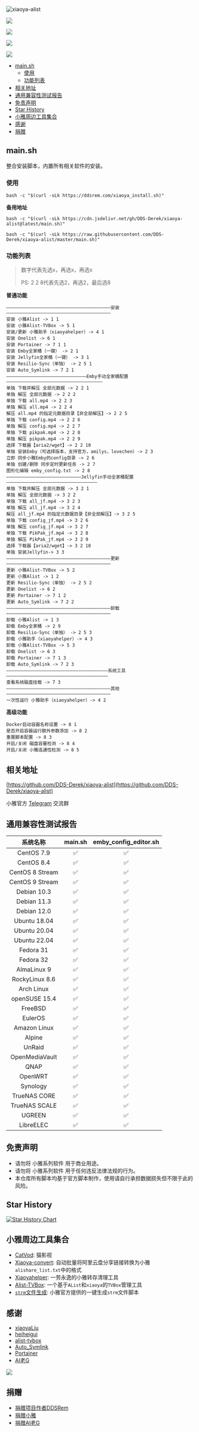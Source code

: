 ![xiaoya-alist](https://socialify.git.ci/DDS-Derek/xiaoya-alist/image?description=1&font=KoHo&forks=1&issues=1&logo=https%3A%2F%2Fraw.githubusercontent.com%2FDDS-Derek%2Fxiaoya-alist%2Fmaster%2Fassets%2Flogo.jpg&name=1&owner=1&pattern=Signal&pulls=1&stargazers=1&theme=Auto)

![](https://raw.githubusercontent.com/DDS-Derek/xiaoya-alist/master/assets/image.png)

![](https://raw.githubusercontent.com/DDS-Derek/xiaoya-alist/master/assets/image-1.png)

![](https://raw.githubusercontent.com/DDS-Derek/xiaoya-alist/master/assets/image-2.png)

![](https://count.getloli.com/get/@DDS-Derek.xiaoya-alist.readme?theme=rule34)

- [main.sh](#mainsh)
  - [使用](#使用)
  - [功能列表](#功能列表)
- [相关地址](#相关地址)
- [通用兼容性测试报告](#通用兼容性测试报告)
- [免责声明](#免责声明)
- [Star History](#star-history)
- [小雅周边工具集合](#小雅周边工具集合)
- [感谢](#感谢)
- [捐赠](#捐赠)

## main.sh

整合安装脚本，内置所有相关软件的安装。

### 使用

```shell
bash -c "$(curl -sLk https://ddsrem.com/xiaoya_install.sh)"
```

**备用地址**

```shell
bash -c "$(curl -sLk https://cdn.jsdelivr.net/gh/DDS-Derek/xiaoya-alist@latest/main.sh)"
```

```shell
bash -c "$(curl -sLk https://raw.githubusercontent.com/DDS-Derek/xiaoya-alist/master/main.sh)"
```

### 功能列表

> 数字代表先选x，再选x，再选x
> 
> PS: 2 2 8代表先选2，再选2，最后选8

**普通功能**

```shell
———————————————————————————————————————安装———————————————————————————————————————
安装 小雅Alist -> 1 1
安装 小雅Alist-TVBox -> 5 1
安装/更新 小雅助手（xiaoyahelper）-> 4 1
安装 Onelist -> 6 1
安装 Portainer -> 7 1 1
安装 Emby全家桶（一键） -> 2 1
安装 Jellyfin全家桶（一键） -> 3 1
安装 Resilio-Sync（单独） -> 2 5 1
安装 Auto_Symlink -> 7 2 1
——————————————————————————————Emby手动全家桶配置————————————————————————————————————
单独 下载并解压 全部元数据 -> 2 2 1
单独 解压 全部元数据 -> 2 2 2
单独 下载 all.mp4 -> 2 2 3
单独 解压 all.mp4 -> 2 2 4
解压 all.mp4 的指定元数据目录【非全部解压】-> 2 2 5
单独 下载 config.mp4 -> 2 2 6
单独 解压 config.mp4 -> 2 2 7
单独 下载 pikpak.mp4 -> 2 2 8
单独 解压 pikpak.mp4 -> 2 2 9
选择 下载器【aria2/wget】-> 2 2 10
单独 安装Emby（可选择版本，支持官方，amilys，lovechen）-> 2 3
立即 同步小雅Emby的config目录 -> 2 6
单独 创建/删除 同步定时更新任务 -> 2 7
图形化编辑 emby_config.txt -> 2 8
————————————————————————————Jellyfin手动全家桶配置——————————————————————————————————
单独 下载并解压 全部元数据 -> 3 2 1
单独 解压 全部元数据 -> 3 2 2
单独 下载 all_jf.mp4 -> 3 2 3
单独 解压 all_jf.mp4 -> 3 2 4
解压 all_jf.mp4 的指定元数据目录【非全部解压】-> 3 2 5
单独 下载 config_jf.mp4 -> 3 2 6
单独 解压 config_jf.mp4 -> 3 2 7
单独 下载 PikPak_jf.mp4 -> 3 2 8
单独 解压 PikPak_jf.mp4 -> 3 2 9
选择 下载器【aria2/wget】-> 3 2 10
单独 安装Jellyfin-> 3 3
———————————————————————————————————————更新———————————————————————————————————————
更新 小雅Alist-TVBox -> 5 2
更新 小雅Alist -> 1 2
更新 Resilio-Sync（单独） -> 2 5 2
更新 Onelist -> 6 2
更新 Portainer -> 7 1 2
更新 Auto_Symlink -> 7 2 2
———————————————————————————————————————卸载———————————————————————————————————————
卸载 小雅Alist -> 1 3
卸载 Emby全家桶 -> 2 9
卸载 Resilio-Sync（单独） -> 2 5 3
卸载 小雅助手（xiaoyahelper）-> 4 3
卸载 小雅Alist-TVBox -> 5 3
卸载 Onelist -> 6 3
卸载 Portainer -> 7 1 3
卸载 Auto_Symlink -> 7 2 3
——————————————————————————————————————系统工具——————————————————————————————————————
查看系统磁盘挂载 -> 7 3
———————————————————————————————————————其他———————————————————————————————————————
一次性运行 小雅助手（xiaoyahelper）-> 4 2
```

**高级功能**

```shell
Docker启动容器名称设置 -> 8 1
是否开启容器运行额外参数添加 -> 8 2
重置脚本配置 -> 8 3
开启/关闭 磁盘容量检测 -> 8 4
开启/关闭 小雅连通性检测 -> 8 5
```

## 相关地址

[https://github.com/DDS-Derek/xiaoya-alist](https://github.com/DDS-Derek/xiaoya-alist)

小雅官方 [Telegram](https://t.me/xiaoyaliu00) 交流群

## 通用兼容性测试报告

|    系统名称     | main.sh | emby_config_editor.sh |
| :-------------: | :-----: | :-------------------: |
|   CentOS 7.9    |    ✅    |           ✅           |
|   CentOS 8.4    |    ✅    |           ✅           |
| CentOS 8 Stream |    ✅    |           ✅           |
| CentOS 9 Stream |    ✅    |           ✅           |
|   Debian 10.3   |    ✅    |           ✅           |
|   Debian 11.3   |    ✅    |           ✅           |
|   Debian 12.0   |    ✅    |           ✅           |
|  Ubuntu 18.04   |    ✅    |           ✅           |
|  Ubuntu 20.04   |    ✅    |           ✅           |
|  Ubuntu 22.04   |    ✅    |           ✅           |
|    Fedora 31    |    ✅    |           ✅           |
|    Fedora 32    |    ✅    |           ✅           |
|   AlmaLinux 9   |    ✅    |           ✅           |
| RockyLinux 8.6  |    ✅    |           ✅           |
|   Arch Linux    |    ✅    |           ✅           |
|  openSUSE 15.4  |    ✅    |           ✅           |
|     FreeBSD     |    ✅    |           ✅           |
|     EulerOS     |    ✅    |           ✅           |
|  Amazon Linux   |    ✅    |           ✅           |
|     Alpine      |    ✅    |           ✅           |
|     UnRaid      |    ✅    |           ✅           |
| OpenMediaVault  |    ✅    |           ✅           |
|      QNAP       |    ✅    |           ✅           |
|     OpenWRT     |    ✅    |           ✅           |
|    Synology     |    ✅    |           ✅           |
|  TrueNAS CORE   |    ✅    |           ✅           |
|  TrueNAS SCALE  |    ✅    |           ✅           |
|     UGREEN      |    ✅    |           ✅           |
|   LibreELEC     |    ✅    |           ✅           |

## 免责声明

- 请勿将 小雅系列软件 用于商业用途。
- 请勿将 小雅系列软件 用于任何违反法律法规的行为。
- 本仓库所有脚本均基于官方脚本制作，使用请自行承担数据损失但不限于此的风险。

## Star History

[![Star History Chart](https://api.star-history.com/svg?repos=DDS-Derek/xiaoya-alist&type=Date)](https://star-history.com/#DDS-Derek/xiaoya-alist)

## 小雅周边工具集合

- [CatVod](https://pcoof.com/git/https://github.com/catvod/CatVodOpen): 猫影视
- [Xiaoya-convert](https://github.com/ypq123456789/xiaoya-convert): 自动批量将阿里云盘分享链接转换为小雅`alishare_list.txt`中的格式
- [Xiaoyahelper](https://github.com/DDS-Derek/xiaoya-alist/tree/master/xiaoyahelper): 一劳永逸的小雅转存清理工具
- [Alist-TVBox](https://hub.docker.com/r/haroldli/alist-tvbox): 一个基于`AList`和`xiaoya`的`TVBox`管理工具
- [`strm`文件生成](https://xiaoyaliu.notion.site/strm-2c8d136ceb37445fb6c0222eafb966ce): 小雅官方提供的一键生成`strm`文件脚本

## 感谢

- [xiaoyaLiu](http://alist.xiaoya.pro/)
- [heiheigui](https://xiaoyahelper.zengge99.eu.org/aliyun_clear.sh)
- [alist-tvbox](https://github.com/power721/alist-tvbox)
- [Auto_Symlink](https://github.com/shenxianmq/Auto_Symlink)
- [Portainer](https://github.com/portainer/portainer)
- [AI老G](https://space.bilibili.com/252166818)

<a href="https://github.com/DDS-Derek/xiaoya-alist/graphs/contributors"><img src="https://contrib.rocks/image?repo=DDS-Derek/xiaoya-alist"></a>

## 捐赠

- [捐赠项目作者DDSRem](https://raw.githubusercontent.com/DDS-Derek/xiaoya-alist/master/assets/appreciate-ddsrem.png)
- [捐赠小雅](https://raw.githubusercontent.com/DDS-Derek/xiaoya-alist/master/assets/appreciate-xiaoya.png)
- [捐赠AI老G](https://raw.githubusercontent.com/DDS-Derek/xiaoya-alist/master/assets/appreciate-ailaog.png)